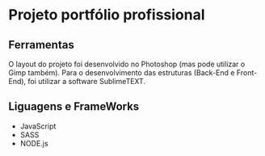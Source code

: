 # Projeto portfólio profissional 

## Ferramentas 
O layout do projeto foi desenvolvido no Photoshop (mas pode utilizar o Gimp também).
Para o desenvolvimento das estruturas (Back-End e Front-End), foi utilizar a software SublimeTEXT.

## Liguagens e FrameWorks
* JavaScript
* SASS
* NODE.js

